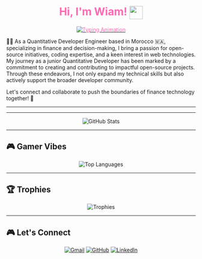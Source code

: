 <h1 align="center" style="color: #ff69b4;">Hi, I'm Wiam! <img src="https://media.giphy.com/media/hvRJCLFzcasrR4ia7z/giphy.gif" width="35" style="vertical-align: middle;"></h1>

<p align="center">
  <a href="https://github.com/Wiam-Rochdi"><img src="https://readme-typing-svg.herokuapp.com?lines=Quant+Developer+Junior+Engineer;Python%20|%20C%20|%20Java%20Enthusiast;Always%20learning%20new%20things&center=true&width=500&height=50" alt="Typing Animation" style="color: #ff69b4;"></a>
</p>


👩‍💻 As a Quantitative Developer Engineer based in Morocco 🇲🇦, specializing in finance and decision-making, I bring a passion for open-source initiatives, coding expertise, and a keen interest in web technologies. My journey as a junior Quantitative Developer has been marked by a commitment to creating and contributing to impactful open-source projects. Through these endeavors, I not only expand my technical skills but also actively support the broader developer community.

Let's connect and collaborate to push the boundaries of finance technology together! 🚀

---
---

<div align="center">
  <img src="https://github-readme-stats.vercel.app/api?username=Wiam-Rochdi&show_icons=true&theme=cobalt&count_private=true&include_all_commits=true" alt="GitHub Stats">
</div>

---

## 🎮 Gamer Vibes

<p align="center">
  <img src="https://github-readme-stats.vercel.app/api/top-langs/?username=Wiam-Rochdi&layout=compact&theme=cobalt" alt="Top Languages">
</p>

---

## 🏆 Trophies

<p align="center">
  <img src="https://github-profile-trophy.vercel.app/?username=Wiam-Rochdi&theme=cobalt&column=3&margin-w=15&margin-h=15" alt="Trophies">
</p>

---

## 🎮 Let's Connect

<p align="center">
  <a href="mailto:Wiam.rochdi01@gmail.com"><img src="https://img.icons8.com/bubbles/100/000000/gmail.png" title="Gmail" alt="Gmail"></a>
  <a href="https://github.com/Wiam-Rochdi"><img src="https://img.icons8.com/bubbles/100/000000/github.png" title="GitHub" alt="GitHub"></a>
  <a href="https://www.linkedin.com/in/wiam-rochdi-2ba52a163/"><img src="https://img.icons8.com/bubbles/100/000000/linkedin.png" title="LinkedIn" alt="LinkedIn"></a>
</p>
